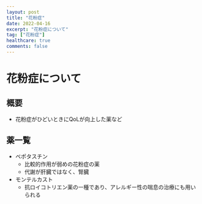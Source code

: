```yaml
---
layout: post
title: "花粉症"
date: 2022-04-16
excerpt: "花粉症について"
tag: ["花粉症"]
healthcare: true
comments: false
---
```


# 花粉症について

## 概要
 - 花粉症がひどいときにQoLが向上した薬など

## 薬一覧
 - ベポタスチン
   - 比較的作用が弱めの花粉症の薬
   - 代謝が肝臓ではなく、腎臓
 - モンテルカスト
   - 抗ロイコトリエン薬の一種であり、アレルギー性の喘息の治療にも用いられる
